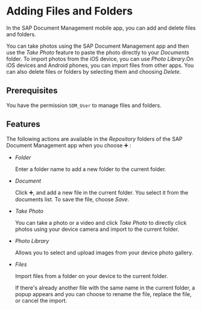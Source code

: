 <!-- loio67e2c4beaecc4e77a1eb650cb8780e61 -->

<link rel="stylesheet" type="text/css" href="css/sap-icons.css"/>

# Adding Files and Folders

In the SAP Document Management mobile app, you can add and delete files and folders.



You can take photos using the SAP Document Management app and then use the *Take Photo* feature to paste the photo directly to your *Documents* folder. To import photos from the iOS device, you can use *Photo Library*.On iOS devices and Android phones, you can import files from other apps. You can also delete files or folders by selecting them and choosing *Delete*.



<a name="loio67e2c4beaecc4e77a1eb650cb8780e61__section_gbt_svd_bbc"/>

## Prerequisites

You have the permission `SDM_User` to manage files and folders.



<a name="loio67e2c4beaecc4e77a1eb650cb8780e61__section_hbt_svd_bbc"/>

## Features

The following actions are available in the *Repository* folders of the SAP Document Management app when you choose :heavy_plus_sign: :

-   *Folder*

    Enter a folder name to add a new folder to the current folder.

-   *Document*

    Click :heavy_plus_sign:, and add a new file in the current folder. You select it from the documents list. To save the file, choose *Save*.

-   *Take Photo*

    You can take a photo or a video and click *Take Photo* to directly click photos using your device camera and import to the current folder.

-   *Photo Library*

    Allows you to select and upload images from your device photo gallery.

-   *Files*

    Import files from a folder on your device to the current folder.

    If there's already another file with the same name in the current folder, a popup appears and you can choose to rename the file, replace the file, or cancel the import.


